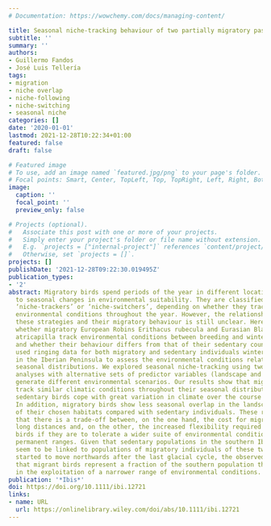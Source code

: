 ```yaml
---
# Documentation: https://wowchemy.com/docs/managing-content/

title: Seasonal niche-tracking behaviour of two partially migratory passerines
subtitle: ''
summary: ''
authors:
- Guillermo Fandos
- José Luis Tellería
tags:
- migration
- niche overlap
- niche-following
- niche-switching
- seasonal niche
categories: []
date: '2020-01-01'
lastmod: 2021-12-28T10:22:34+01:00
featured: false
draft: false

# Featured image
# To use, add an image named `featured.jpg/png` to your page's folder.
# Focal points: Smart, Center, TopLeft, Top, TopRight, Left, Right, BottomLeft, Bottom, BottomRight.
image:
  caption: ''
  focal_point: ''
  preview_only: false

# Projects (optional).
#   Associate this post with one or more of your projects.
#   Simply enter your project's folder or file name without extension.
#   E.g. `projects = ["internal-project"]` references `content/project/deep-learning/index.md`.
#   Otherwise, set `projects = []`.
projects: []
publishDate: '2021-12-28T09:22:30.019495Z'
publication_types:
- '2'
abstract: Migratory birds spend periods of the year in different locations as a response
  to seasonal changes in environmental suitability. They are classified as either
  ‘niche-trackers’ or ‘niche-switchers’, depending on whether they track or switch
  environmental conditions throughout the year. However, the relationship between
  these strategies and their migratory behaviour is still unclear. Here we examine
  whether migratory European Robins Erithacus rubecula and Eurasian Blackcaps Sylvia
  atricapilla track environmental conditions between breeding and wintering areas
  and whether their behaviour differs from that of their sedentary counterparts. We
  used ringing data for both migratory and sedentary individuals wintering sympatrically
  in the Iberian Peninsula to assess the environmental conditions relating to their
  seasonal distributions. We explored seasonal niche-tracking using two multivariate
  analyses with alternative sets of predictor variables (landscape and climate) to
  generate different environmental scenarios. Our results show that migratory individuals
  track similar climatic conditions throughout their seasonal distributions, whereas
  sedentary birds cope with great variation in climate over the course of the year.
  In addition, migratory birds show less seasonal overlap in the landscape structure
  of their chosen habitats compared with sedentary individuals. These results suggest
  that there is a trade-off between, on the one hand, the cost for migrants of travelling
  long distances and, on the other, the increased flexibility required by sedentary
  birds if they are to tolerate a wider suite of environmental conditions within their
  permanent ranges. Given that sedentary populations in the southern Iberian Peninsula
  seem to be linked to populations of migratory individuals of these two species that
  started to move northwards after the last glacial cycle, the observed patterns suggest
  that migrant birds represent a fraction of the southern population that is specialized
  in the exploitation of a narrower range of environmental conditions.
publication: '*Ibis*'
doi: https://doi.org/10.1111/ibi.12721
links:
- name: URL
  url: https://onlinelibrary.wiley.com/doi/abs/10.1111/ibi.12721
---
```

